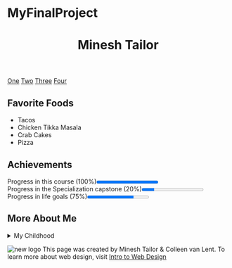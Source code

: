 # MyFinalProject
<html>
<head>
    <title>My Final Project</title>
</head>
<Header>
    <h1>Minesh Tailor</h1>
</Header>

<nav>
    <a href="one.html">One</a>
    <a href="Two.html">Two</a>
    <a href="Three.html">Three</a>
    <a href="Four.html">Four</a>
</nav>

<body>
    <section>
<h2>Favorite Foods</h2>
    <ul>
        <li>Tacos</li>
        <li>Chicken Tikka Masala</li>
        <li>Crab Cakes</li>
        <li>Pizza</li>
    </ul>
</section>
<section>
<h2>Achievements</h2>

<p>Progress in this course (100%)<progress value="1"></progress><br/>
Progress in the Specialization capstone (20%)<progress value="20" max="100"></progress><br/>
Progress in life goals (75%)<progress value="75" max="100"></progress></p>
</section>
<section>
    <h2>More About Me</h2>
    <details>
        <summary>My Childhood</summary>
        <p>I grew up in Philadelphia, Pennsylvania and I attended Penn State University. I moved to Austin, TX after and I really miss the snow.</p>
      </details>
    </section> 
    <footer>
        <p>
                <img src="http://www.intro-webdesign.com/images/newlogo.png" alt="new logo">
                This page was created by Minesh Tailor &amp; Colleen van Lent. To learn more about web design, visit
                <a href="http://www.intro-webdesign.com">Intro to Web Design</a>
            </p>
        </footer>
        </body>
        </html>
    

